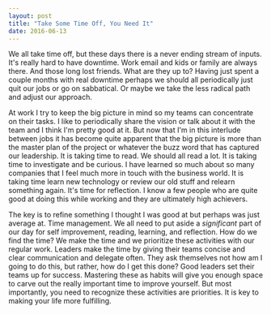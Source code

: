 ```yaml
---
layout: post
title: "Take Some Time Off, You Need It"
date: 2016-06-13
---
```

We all take time off, but these days there is a never ending stream of inputs. It's really hard to have downtime. Work email and kids or family are always there. And those long lost friends. What are they up to? Having just spent a couple months with real downtime perhaps we should all periodically just quit our jobs or go on sabbatical.  Or maybe we take the less radical path and adjust our approach. 

At work I try to keep the big picture in mind so my teams can concentrate on their tasks. I like to periodically share the vision or talk about it with the team and I think I'm pretty good at it. But now that I'm in this interlude between jobs it has become quite apparent that the big picture is more than the master plan of the project or whatever the buzz word that has captured our leadership. It is taking time to read. We should all read a lot. It is taking time to investigate and be curious. I have learned so much about so many companies that I feel much more in touch with the business world. It is taking time learn new technology or review our old stuff and relearn something again. It's time for reflection. I know a few people who are quite good at doing this while working and they are ultimately high achievers. 

The key is to refine something I thought I was good at but perhaps was just average at. Time management. We all need to put aside a *significant* part of our day for self improvement, reading, learning, and reflection. How do we find the time? We make the time and we prioritize these activities with our regular work. Leaders make the time by giving their teams concise and clear communication and delegate often. They ask themselves not how am I going to do this, but rather, how do I get this done? Good leaders set their teams up for success. Mastering these as habits will give you enough space to carve out the really important time to improve yourself. But most importantly, you need to recognize these activities are priorities. It is key to making your life more fulfilling. 
 
